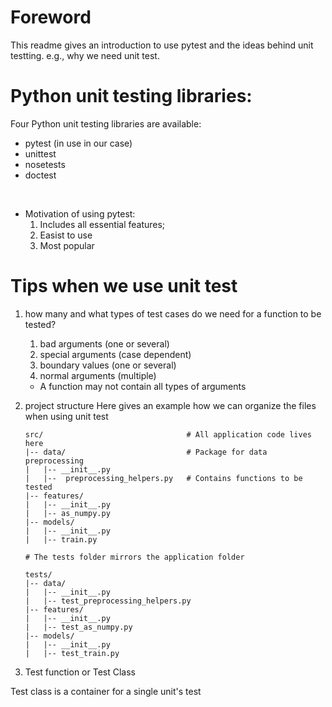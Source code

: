 # Foreword

This readme gives an introduction to use pytest and the ideas behind unit testting. e.g., why we need unit test. 
 
# Python unit testing libraries:

Four Python unit testing libraries are available:
* pytest (in use in our case)
* unittest
* nosetests
* doctest

</br>

* Motivation of using pytest:
    1. Includes all essential features;
    2. Easist to use
    3. Most popular


# Tips when we use unit test
1. how many and what types of test cases do we need for a function to be tested?
    1. bad arguments     (one or several)
    2. special arguments (case dependent)
    3. boundary values   (one or several)
    4. normal arguments  (multiple)
    * A function may not contain all types of arguments

2. project structure
    Here gives an example how we can organize the files when using unit test

    ```
    src/                                # All application code lives here
    |-- data/                           # Package for data preprocessing
    |   |-- __init__.py
    |   |--  preprocessing_helpers.py   # Contains functions to be tested
    |-- features/
    |   |-- __init__.py
    |   |-- as_numpy.py
    |-- models/
    |   |-- __init__.py
    |   |-- train.py
    
    # The tests folder mirrors the application folder
    
    tests/
    |-- data/
    |   |-- __init__.py
    |   |-- test_preprocessing_helpers.py
    |-- features/
    |   |-- __init__.py
    |   |-- test_as_numpy.py
    |-- models/
    |   |-- __init__.py
    |   |-- test_train.py
    ```

3. Test function or Test Class

Test class is a container for a single unit's test

